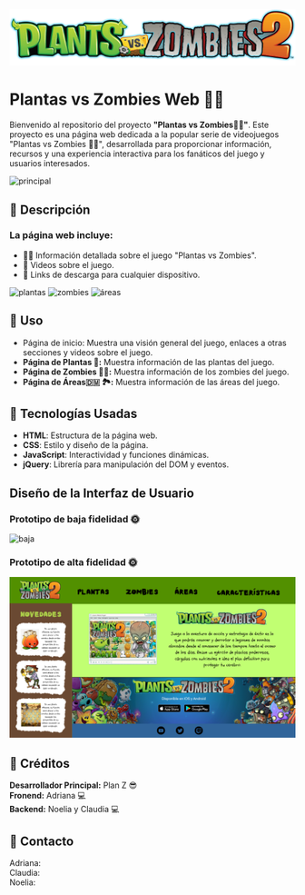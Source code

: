 ![logo](/assets/img/logo.png)

# Plantas vs Zombies Web 🌻🧟

Bienvenido al repositorio del proyecto **"Plantas vs Zombies🌻🧟"**. Este proyecto es una página web dedicada a la popular serie de videojuegos "Plantas vs Zombies 🌻🧟", desarrollada para proporcionar información, recursos y una experiencia interactiva para los fanáticos del juego y usuarios interesados.

![principal]()

## 📌 Descripción

### La página web incluye:

- 🌻🧟 Información detallada sobre el juego "Plantas vs Zombies".
- 📱 Videos sobre el juego.
- 🔗 Links de descarga para cualquier dispositivo.

![plantas]()
![zombies]()
![áreas]()

## 📌 Uso

- Página de inicio: Muestra una visión general del juego, enlaces a otras secciones y videos sobre el juego.
- **Página de Plantas 🌱:** Muestra información de las plantas del juego.
- **Página de Zombies 🧟‍♀️:** Muestra información de los zombies del juego.
- **Página de Áreas🇩🇲 🏞️:** Muestra información de las áreas del juego.

## 📌 Tecnologías Usadas

- **HTML**: Estructura de la página web.
- **CSS**: Estilo y diseño de la página.
- **JavaScript**: Interactividad y funciones dinámicas.
- **jQuery**: Librería para manipulación del DOM y eventos.

## Diseño de la Interfaz de Usuario
### Prototipo de baja fidelidad 🌞
![baja]()
### Prototipo de alta fidelidad 🌞
![alta](./assets/img/protoInicio.png)

## 📌 Créditos

**Desarrollador Principal:** Plan Z 😎<br>
**Fronend:** Adriana 💻<br>
**Backend:** Noelia y Claudia 💻<br>

## 📌 Contacto
Adriana: <br>
Claudia: <br>
Noelia: <br>